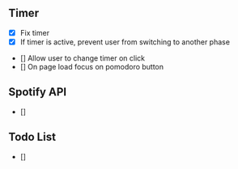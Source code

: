 ## Timer
- [x] Fix timer
- [x] If timer is active, prevent user from switching to another phase
- [] Allow user to change timer on click
- [] On page load focus on pomodoro button

## Spotify API
- []

## Todo List
- []